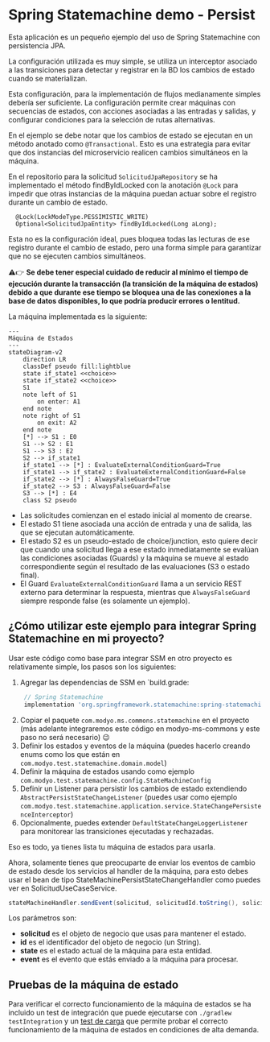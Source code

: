 # Spring Statemachine demo - Persist

Esta aplicación es un pequeño ejemplo del uso de Spring Statemachine con persistencia JPA.

La configuración utilizada es muy simple, se utiliza un interceptor asociado a las transiciones para detectar y
registrar en la BD los cambios de estado cuando se materializan.

Esta configuración, para la implementación de flujos medianamente simples debería ser suficiente.
La configuración permite crear máquinas con secuencias de estados, con acciones asociadas a las entradas y salidas,
y configurar condiciones para la selección de rutas alternativas.

En el ejemplo se debe notar que los cambios de estado se ejecutan en un método anotado como `@Transactional`.
Esto es una estrategia para evitar que dos instancias del microservicio realicen cambios simultáneos en la máquina.

En el repositorio para la solicitud `SolicitudJpaRepository` se ha implementado el método findByIdLocked con la
anotación `@Lock` para impedir que otras instancias de la máquina puedan actuar sobre el registro durante un cambio de estado.
```
  @Lock(LockModeType.PESSIMISTIC_WRITE)
  Optional<SolicitudJpaEntity> findByIdLocked(Long aLong);
```
Esta no es la configuración ideal, pues bloquea todas las lecturas de ese registro durante el cambio de estado,
pero una forma simple para garantizar que no se ejecuten cambios simultáneos.

:warning::point_right: **Se debe tener especial cuidado de reducir al mínimo el tiempo de ejecución durante la transacción
(la transición de la máquina de estados) debido a que durante ese tiempo se bloquea una de las conexiones
a la base de datos disponibles, lo que podría producir errores o lentitud.**

La máquina implementada es la siguiente:
```mermaid
---
Máquina de Estados
---
stateDiagram-v2
    direction LR
    classDef pseudo fill:lightblue
    state if_state1 <<choice>>
    state if_state2 <<choice>>
    S1
    note left of S1
        on enter: A1
    end note
    note right of S1
        on exit: A2
    end note
    [*] --> S1 : E0
    S1 --> S2 : E1
    S1 --> S3 : E2
    S2 --> if_state1
    if_state1 --> [*] : EvaluateExternalConditionGuard=True
    if_state1 --> if_state2 : EvaluateExternalConditionGuard=False
    if_state2 --> [*] : AlwaysFalseGuard=True
    if_state2 --> S3 : AlwaysFalseGuard=False
    S3 --> [*] : E4
    class S2 pseudo
```

- Las solicitudes comienzan en el estado inicial al momento de crearse.
- El estado S1 tiene asociada una acción de entrada y una de salida, las que se ejecutan automáticamente.
- El estado S2 es un pseudo-estado de choice/junction, esto quiere decir que cuando una solicitud llega a ese estado
inmediatamente se evalúan las condiciones asociadas (Guards) y la máquina se mueve al estado correspondiente
según el resultado de las evaluaciones (S3 o estado final).
- El Guard `EvaluateExternalConditionGuard` llama a un servicio REST externo para determinar la respuesta, mientras que
`AlwaysFalseGuard` siempre responde false (es solamente un ejemplo).

## ¿Cómo utilizar este ejemplo para integrar Spring Statemachine en mi proyecto?

Usar este código como base para integrar SSM en otro proyecto es relativamente simple,
los pasos son los siguientes:
1. Agregar las dependencias de SSM en `build.grade:
   ```groovy
    // Spring Statemachine
    implementation 'org.springframework.statemachine:spring-statemachine-starter:3.2.0'
   ```
2. Copiar el paquete `com.modyo.ms.commons.statemachine` en el proyecto
(más adelante integraremos este código en modyo-ms-commons y este paso no será necesario) :wink:
3. Definir los estados y eventos de la máquina (puedes hacerlo creando enums como los que están
en `com.modyo.test.statemachine.domain.model`)
4. Definir la máquina de estados usando como ejemplo `com.modyo.test.statemachine.config.StateMachineConfig`
5. Definir un Listener para persistir los cambios de estado extendiendo `AbstractPersistStateChangeListener`
(puedes usar como ejemplo `com.modyo.test.statemachine.application.service.StateChangePersistenceInterceptor`)
6. Opcionalmente, puedes extender `DefaultStateChangeLoggerListener` para
monitorear las transiciones ejecutadas y rechazadas.

Eso es todo, ya tienes lista tu máquina de estados para usarla.

Ahora, solamente tienes que preocuparte de enviar los eventos de cambio de estado desde los
servicios al handler de la máquina, para esto debes usar el bean de tipo StateMachinePersistStateChangeHandler como puedes
ver en SolicitudUseCaseService.
````java
stateMachineHandler.sendEvent(solicitud, solicitudId.toString(), solicitud.getState(), event);
````
Los parámetros son:
- **solicitud** es el objeto de negocio que usas para mantener el estado.
- **id** es el identificador del objeto de negocio (un String).
- **state** es el estado actual de la máquina para esta entidad.
- **event** es el evento que estás enviado a la máquina para procesar.

## Pruebas de la máquina de estado
Para verificar el correcto funcionamiento de la máquina de estados se ha incluido
un test de integración que puede ejecutarse con `./gradlew testIntegration` y un [test de carga](src/k6/README.md)
que permite probar el correcto funcionamiento de la máquina de estados en condiciones de alta demanda.

